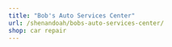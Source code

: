 ```yaml
---
title: "Bob's Auto Services Center"
url: /shenandoah/bobs-auto-services-center/
shop: car repair
---
```

